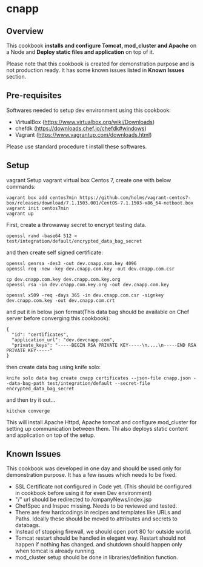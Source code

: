 # cnapp

## Overview

This cookbook **installs and configure Tomcat, mod_cluster and Apache** on a Node and **Deploy static files and application**  on top of it.

Please note that this cookbook is created for demonstration purpose and is not production ready. It has some known issues listed in **Known Issues** section.

## Pre-requisites
Softwares needed to setup dev environment using this cookbook:
* VirtualBox (https://www.virtualbox.org/wiki/Downloads)
* chefdk (https://downloads.chef.io/chefdk#windows)
* Vagrant (https://www.vagrantup.com/downloads.html)

Please use standard procedure t install these softwares.

## Setup

vagrant Setup
vagrant virtual box Centos 7, create one with below commands:
```
vagrant box add centos7min https://github.com/holms/vagrant-centos7-box/releases/download/7.1.1503.001/CentOS-7.1.1503-x86_64-netboot.box
vagrant init centos7min
vagrant up
```

First, create a throwaway secret to encrypt testing data.
```
openssl rand -base64 512 > test/integration/default/encrypted_data_bag_secret
```
and then create self signed certificate:
```
openssl genrsa -des3 -out dev.cnapp.com.key 4096
openssl req -new -key dev.cnapp.com.key -out dev.cnapp.com.csr

cp dev.cnapp.com.key dev.cnapp.com.key.org
openssl rsa -in dev.cnapp.com.key.org -out dev.cnapp.com.key

openssl x509 -req -days 365 -in dev.cnapp.com.csr -signkey dev.cnapp.com.key -out dev.cnapp.com.crt

```

and put it in below json format(This data bag should be available on Chef server before converging this cookbook):
```
{
  "id": "certificates",
  "application_url": "dev.devcnapp.com",
  "private_keys": "-----BEGIN RSA PRIVATE KEY-----\n....\n-----END RSA PRIVATE KEY-----"
}

```
then create data bag using knife solo:

```
knife solo data bag create cnapp certificates --json-file cnapp.json --data-bag-path test/integration/default --secret-file encrypted_data_bag_secret
```

and then try it out...

```
kitchen converge
```
This will install Apache Httpd, Apache tomcat and configure mod_cluster for setting up communication between them.
Thi also deploys static content and application on top of the setup.

## Known Issues
This cookbook was developed in one day and should be used only for demonstration purpose. It has a few issues which needs to be fixed.
* SSL Certificate not configured in Code yet. (This should be configured in cookbook before using it for even Dev environment)
* "/" url should be redirected to /cmpanyNews/index.jsp
* ChefSpec and Inspec missing. Needs to be reviewed and tested.
* There are few hardcodings in recipes and templates like URLs and Paths. Ideally these should be moved to attributes and secrets to databags.
* Instead of stopping firewall, we should open port 80 for outside world.
* Tomcat restart should be handled in elegant way. Restart should not happen if nothing has changed. and shutdown should happen only when tomcat is already running.
* mod_cluster setup should be done in libraries/definition function.

